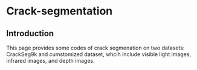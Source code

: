 # Crack-segmentation

## Introduction

This page provides some codes of crack segmenation on two datasets: CrackSeg9k and cumstomized dataset, whcih include visible light images, infrared images, and depth images.
